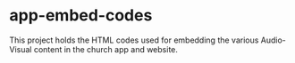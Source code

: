 # app-embed-codes
This project holds the HTML codes used for embedding the various Audio-Visual content in the church app and website.
